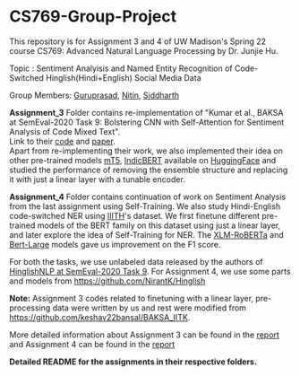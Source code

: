 # CS769-Group-Project
This repository is for Assignment 3 and 4 of UW Madison's Spring 22 course CS769: Advanced Natural Language Processing by Dr. Junjie Hu.

Topic : Sentiment Analyisis and Named Entity Recognition of Code-Switched Hinglish(Hindi+English) Social Media Data

Group Members: [Guruprasad](https://github.com/Guruprasad68),  [Nitin](https://github.com/nitinimage), [Siddharth](https://github.com/sidhsmani)

**Assignment_3** Folder contains re-implementation of "Kumar et al., BAKSA at SemEval-2020 Task 9: Bolstering CNN with Self-Attention for Sentiment Analysis of Code Mixed Text".<br />
Link to their [code](https://github.com/keshav22bansal/BAKSA_IITK) and [paper](https://arxiv.org/pdf/2007.10819.pdf).<br />
Apart from re-implementing their work, we also implemented their idea on other pre-trained models [mT5](https://arxiv.org/pdf/2010.11934.pdf), [IndicBERT](https://indicnlp.ai4bharat.org/papers/arxiv2020_indicnlp_corpus.pdf) available on [HuggingFace](https://huggingface.co/) and studied the performance of removing the ensemble structure and replacing it with just a linear layer with a tunable encoder.

**Assignment_4** Folder contains continuation of work on Sentiment Analysis from the last assignment using Self-Training. We also study Hindi-English code-switched NER using [IIITH](https://github.com/SilentFlame/Named-Entity-Recognition/tree/master/Twitterdata)'s dataset. We first finetune different pre-trained models of the BERT family on this dataset using just a linear layer, and later explore the idea of Self-Training for NER. The [XLM-RoBERTa](https://arxiv.org/abs/1911.02116) and [Bert-Large](https://arxiv.org/pdf/1810.04805.pdf) models gave us improvement on the F1 score.

For both the tasks, we use unlabeled data released by the authors of [HinglishNLP at SemEval-2020 Task 9](https://aclanthology.org/2020.semeval-1.119/).
For Assignment 4, we use some parts and models from https://github.com/NirantK/Hinglish


**Note:** Assignment 3 codes related to finetuning with a linear layer, pre-processing data were written by us and rest were modified from https://github.com/keshav22bansal/BAKSA_IITK.

More detailed information about Assignment 3 can be found in the [report](https://drive.google.com/file/d/17yPAq8MD6m2nbfHpXC-YWdSe_PWX56tm/view?usp=sharing) and Assignment 4 can be found in the [report](https://drive.google.com/file/d/1zbWyti9VyAQbq0QIMq1fgd2zKsU7l_CG/view?usp=sharing) 

**Detailed README for the assignments in their respective folders.**
